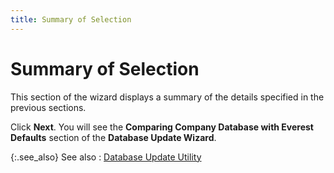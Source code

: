 ```yaml
---
title: Summary of Selection
---
```


# Summary of Selection


This section of the wizard displays a summary of the details specified  in the previous sections.


Click **Next**. You will see the  **Comparing 
 Company Database with Everest Defaults** section of the **Database Update Wizard**.


{:.see_also}
See also
: [Database  Update Utility]({{site.advutl_baseurl}}/database-update-utility/dbupdate_database_update_utility.html)
